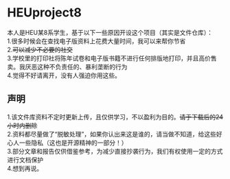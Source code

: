 # HEUproject8
本人是HEU某8系学生，基于以下一些原因开设这个项目（其实是文件仓库）：<br>
1.很多时候会在查找电子版资料上花费大量时间，我可以来帮你节省<br>
2.~~可以减少不必要的社交~~<br>
3.学校里的打印社将陈年试卷和电子版书籍不进行任何排版地打印，并且高价售卖。我厌恶这种不负责任的、暴利垄断的行为<br>
4.觉得不好请离开，没有人强迫你用这些。<br>
## 声明<br>
1.该文件库资料不定时更新上传，且仅供学习，不以盈利为目的。~~请于下载后的24小时内删除~~<br>
2.资料都尽量做了“脱敏处理”，如果你认出来这是谁的，请当做不知道，给这些好心人一些隐私（这也是开源精神的一部分！）<br>
3.部分文章和报告仅供借鉴参考，为减少直接抄袭行为，我们有权使用一定的方式进行文档保护<br>
4.想到再说。
